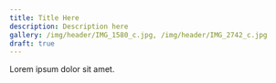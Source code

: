```yaml
---
title: Title Here
description: Description here
gallery: /img/header/IMG_1580_c.jpg, /img/header/IMG_2742_c.jpg
draft: true
---
```


Lorem ipsum dolor sit amet.